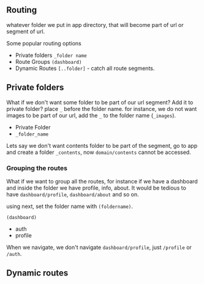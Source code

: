## Routing

whatever folder we put in app directory, that will become part of url or segment of url.

Some popular routing options

- Private folders `_folder name`
- Route Groups `(dashboard)`
- Dynamic Routes `[..folder]` - catch all route segments.

## Private folders

What if we don't want some folder to be part of our url segment? Add it to private folder? place `_` before the folder name.
for instance, we do not want images to be part of our url, add the `_` to the folder name (`_images`).

- Private Folder
- `_folder_name`

Lets say we don't want contents folder to be part of the segment, go to app and create a folder `_contents`, now `domain/contents` cannot be accessed.

### Grouping the routes

What if we want to group all the routes, for instance if we have a dashboard and inside the folder we have profile, info, about. It would be tedious to have `dashboard/profile`, `dashboard/about` and so on.

using next, set the folder name with `(foldername)`.

`(dashboard)`

- auth
- profile

When we navigate, we don't navigate `dashboard/profile`, just `/profile` or `/auth`.

## Dynamic routes
